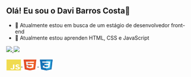 ## Olá! Eu sou o Davi Barros Costa👋

 

- 🔭   Atualmente estou em  busca de um estágio  de desenvolvedor front-end
- 🌱   Atualmente estou aprenden  HTML, CSS e JavaScript

<div align = "centro">
  <a href="https://github.com/Davibarroscosta">
  <img height="180em" src="https://github-readme-stats.vercel.app/api?username=Davibarroscosta&show_icons=true&theme=dark&include_all_commits=true&count_private=true"/>
  <img height="180em" src="https://github-readme-stats.vercel.app/api/top-langs/?username=Davibarroscosta&layout=compact&langs_count=7&theme=dark"/>
</div>
  
<div style="display: inline_block"><br>
  <img align="center" alt="Rafa-Js" height="30" width="40" src="https://raw.githubusercontent.com/devicons/devicon/master/icons/javascript/javascript-plain.svg">
  <img align="center" alt="Rafa-HTML" height="30" width="40" src="https://raw.githubusercontent.com/devicons/devicon/master/icons/html5/html5-original.svg">
  <img align="center" alt="Rafa-CSS" height="30" width="40" src="https://raw.githubusercontent.com/devicons/devicon/master/icons/css3/css3-original.svg">
 </div>
  
  
 
 
  
 
  
  
 
